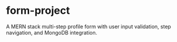 # form-project
A MERN stack multi-step profile form with user input validation, step navigation, and MongoDB integration.
